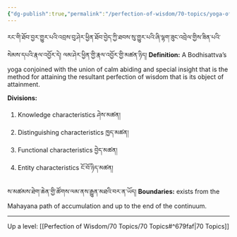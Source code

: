 ```yaml
---
{"dg-publish":true,"permalink":"/perfection-of-wisdom/70-topics/yoga-of-the-path-perfection-of-wisdom/"}
---
```


རང་གི་ཐོབ་བྱར་གྱུར་པའི་འབྲས་བུ་ཤེར་ཕྱིན་ཐོབ་བྱེད་ཀྱི་ཐབས་སུ་གྱུར་པའི་ཞི་ལྷག་ཟུང་འབྲེལ་གྱིས་ཟིན་པའི་སེམས་དཔའི་རྣལ་འབྱོར་དེ། 
ལམ་ཤེར་ཕྱིན་གྱི་རྣལ་འབྱོར་གྱི་མཚན་ཉིད།
**Definition:** A Bodhisattva’s yoga conjoined with the union of calm abiding and special insight that is the method for attaining the resultant perfection of wisdom that is its object of attainment.

**Divisions:**
1. Knowledge characteristics ཤེས་མཚན།
2. Distinguishing characteristics ཁྱད་མཚན།
3. Functional characteristics བྱེད་མཚན།
4. Entity characteristics ངོ་བོ་ཉིད་མཚན།

ས་མཚམས་ཐེག་ཆེན་གྱི་ཚོགས་ལམ་ནས་རྒྱུན་མཐའི་བར་ན་ཡོད།
**Boundaries:** exists from the Mahayana path of accumulation and up to the end of the continuum.

---
Up a level: [[Perfection of Wisdom/70 Topics/70 Topics#^679faf\|70 Topics]]